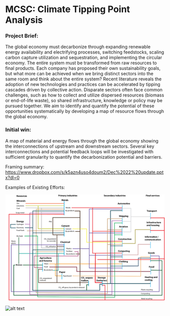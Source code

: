 # **MCSC: Climate Tipping Point Analysis** 

### **Project Brief**: 

The global economy must decarbonize through expanding renewable energy availability and electrifying processes, switching feedstocks, scaling carbon capture utilization and sequestration, and implementing the circular economy. The entire system must be transformed from raw resources to final products. Each company has proposed their own sustainability goals, but what more can be achieved when we bring distinct sectors into the same room and think about the entire system? Recent literature reveals the adoption of new technologies and practices can be accelerated by tipping cascades driven by collective action. Disparate sectors often face common challenges, such as how to collect and utilize dispersed resources (biomass or end-of-life waste), so shared infrastructure, knowledge or policy may be pursued together. We aim to identify and quantify the potential of these opportunities systematically by developing a map of resource flows through the global economy.

### Initial win:
A map of material and energy flows through the global economy showing the interconnections of upstream and downstream sectors. Several key interconnections and potential feedback loops will be investigated with sufficient granularity to quantify the decarbonization potential and barriers.

Framing summary: https://www.dropbox.com/s/k5azn4uso4doum2/Dec%2022%20update.pptx?dl=0

Examples of Existing Efforts: 

![alt text](https://github.com/lamaoudi/climatetippingpoint/blob/main/SampleSankey_Katie.png?raw=true)

![alt text](https://github.com/lamaoudi/climatetippingpoint/blob/main/Bajželj_2013_GlobalSankey.png?raw=true)
